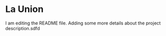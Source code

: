 # La Union 

I am editing the README file. Adding some more details about the project description.sdfd

